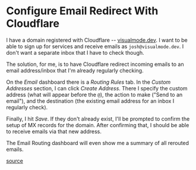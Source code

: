 # Configure Email Redirect With Cloudflare

I have a domain registered with Cloudflare --
[visualmode.dev](https://www.visualmode.dev). I want to be able to sign up for
services and receive emails as `josh@visualmode.dev`. I don't want a separate
inbox that I have to check though.

The solution, for me, is to have Cloudflare redirect incoming emails to an
email address/inbox that I'm already regularly checking.

On the _Email_ dashboard there is a _Routing Rules_ tab. In the _Custom
Addresses_ section, I can click _Create Address_. There I specify the custom
address (what will appear before the `@`), the action to make ("Send to an
email"), and the destination (the existing email address for an inbox I
regularly check).

Finally, I hit _Save_. If they don't already exist, I'll be prompted to confirm
the setup of MX records for the domain. After confirming that, I should be able
to receive emails via that new address.

The Email Routing dashboard will even show me a summary of all rerouted emails.

[source](https://blog.cloudflare.com/introducing-email-routing/#cloudflare-email-routing)
